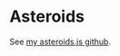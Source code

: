# Asteroids

See [my asteroids.js github][asteroids.js].

[asteroids.js]: https://github.com/appacademy-demos/asteroids.js
